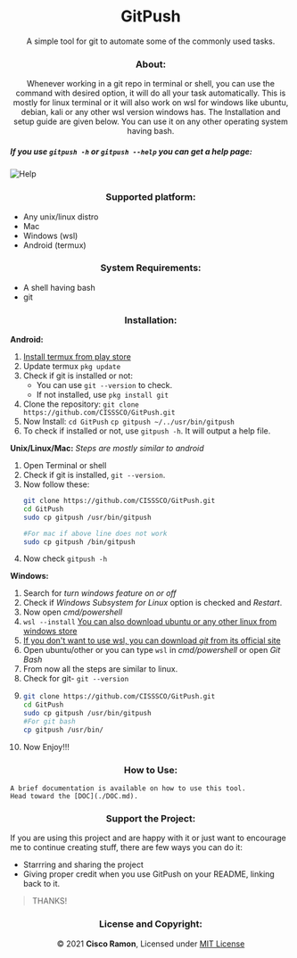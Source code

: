 <h1 align="center" >GitPush</h1>

<p align="center" >A simple tool for git to automate some of the commonly used tasks.</p>

<h3 align="center">About:</h3>

<p align="center">Whenever working in a git repo in terminal or shell, you can use the command with desired option, it will do all your task automatically. This is mostly for linux terminal or it will also work on wsl for windows like ubuntu, debian, kali or any other wsl version windows has.
The Installation and setup guide are given below.
You can use it on any other operating system having bash.</p>

##### If you use `gitpush -h` or `gitpush --help` you can get a help page:

<img src="https://i.imgur.com/UtIG21n.png" alt="Help" align="center">

<h3 align="center">Supported platform:</h3>

- Any unix/linux distro
- Mac
- Windows (wsl)
- Android (termux)

<h3 align="center">System Requirements:</h3>

- A shell having bash 
- git

<h3 align="center">Installation:</h3>

**Android:**
1. [Install termux  from play store](https://play.google.com/store/apps/details?id=com.termux)
2. Update termux
    `pkg update`
3. Check if git is installed or not: 
   -  You can use `git --version` to check. 
   -  If not installed, use `pkg install git`
4. Clone the repository:
    `git clone https://github.com/CISSSCO/GitPush.git`
5. Now Install:
    `cd GitPush`
    `cp gitpush ~/../usr/bin/gitpush`
6. To check if installed or not, use `gitpush -h`. It will output a help file. 

**Unix/Linux/Mac:** 
_Steps are mostly similar to android_
1.  Open Terminal or shell 
2.  Check if git is installed, `git --version`. 
3.  Now follow these:
    ```bash
    git clone https://github.com/CISSSCO/GitPush.git
    cd GitPush
    sudo cp gitpush /usr/bin/gitpush

    #For mac if above line does not work
    sudo cp gitpush /bin/gitpush
    ```
4. Now check `gitpush -h`

**Windows:**
1.  Search for _turn windows feature on or off_
2.  Check if _Windows Subsystem for Linux_ option is checked and _Restart_.
3.  Now open _cmd/powershell_
4.  `wsl --install`
    [You can also download ubuntu or any other linux from windows store](https://www.microsoft.com/store/productId/9N6SVWS3RX71)
5.  [If you don't want to use wsl, you can download _git_ from its official site](https://git-scm.com/downloads)
6.  Open ubuntu/other or you can type `wsl` in _cmd/powershell_ or open _Git Bash_
7.  From now all the steps are similar to linux.
8.  Check for git- `git --version`
9.  
    ```bash
    git clone https://github.com/CISSSCO/GitPush.git
    cd GitPush
    sudo cp gitpush /usr/bin/gitpush
    #For git bash
    cp gitpush /usr/bin/
    ```
10. Now Enjoy!!!

<h3 align="center">How to Use:</h3>
    
    A brief documentation is available on how to use this tool.
    Head toward the [DOC](./DOC.md).


<h3 align="center">Support the Project:</h3>

If you are using this project and are happy with it or just want to encourage me to continue creating stuff, there are few ways you can do it:

-   Starrring and sharing the project
-   Giving proper credit when you use GitPush on your README, linking back to it.

>THANKS!


<h3 align="center">License and Copyright:</h3>

<p align="center" >© 2021 <strong >Cisco Ramon</strong>, Licensed under <a href="./LICENSE" >MIT License</a></p>


